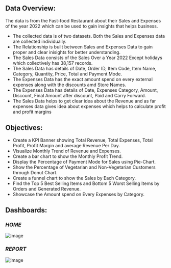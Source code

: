 ## Data Overview:
The data is from the Fast-food Restaurant about their Sales and Expenses of the year 2022 which can be used to gain insights that helps business.
- The collected data is of two datasets. Both the Sales and Expenses data are collected individually.
- The Relationship is built between Sales and Expenses Data to gain proper and clear inisights for better understanding.
- The Sales Data consists of the Sales Over a Year 2022 Except holidays which collectively has 38,157 records.
- The Sales Data has details of Date, Order ID, Item Code, Item Name, Category, Quantity, Price, Total and Payment Mode.
- The Expenses Data has the exact amount spend on every external expenses along with the discounts amd Store Names.
- The Expenses Data has details of Date, Expenses Category, Amount, Discount, Final Amount after discount, Paid and Carry Forward.
- The Sales Data helps to get clear idea about the Revenue and as far expenses data gives idea about expenses which helps to calculate profit and profit margins

## Objectives:
- Create a KPI Banner showing Total Revenue, Total Expenses, Total Profit, Profit Margin and average Revenue Per Day.
- Visualize Monthly Trend of Revenue and Expenses.
- Create a bar chart to show the Monthly Profit Trend.
- Display the Percentage of Payment Mode for Sales using Pie-Chart.
- Show the Percentage of Vegetarian and Non-Vegetarian Customers through Donut Chart.
- Create a funnel chart to show the Sales by Each Category.
- Find the Top 5 Best Selling Items and Bottom 5 Worst Selling Items by Orders and Generated Revenue.
- Showcase the Amount spend on Every Expenses by Category.

## Dashboards:

### _HOME_

![image](https://github.com/shridhar1504/Rafik-s-Kitchen-Data-Analysis/assets/113985416/2b84253b-301e-4c5a-96fa-bbbf11806c94)

### _REPORT_

![image](https://github.com/shridhar1504/Rafik-s-Kitchen-Data-Analysis/assets/113985416/77bb42ee-ff13-4de1-bfe2-8302b212c66b)
